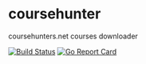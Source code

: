 # coursehunter
coursehunters.net courses downloader

[![Build Status](https://travis-ci.org/bcmmbaga/coursehunter.svg?branch=master)](https://travis-ci.org/bcmmbaga/coursehunter) [![Go Report Card](https://goreportcard.com/badge/github.com/bcmmbaga/coursehunter)](https://goreportcard.com/report/github.com/bcmmbaga/coursehunter)